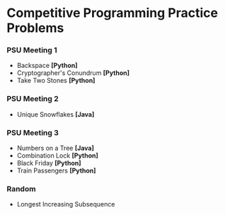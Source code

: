 # Competitive Programming Practice Problems
<h3>PSU Meeting 1</h3>
<ul>
    <li>Backspace <b>[Python]</b></li>
    <li>Cryptographer's Conundrum <b>[Python]</b></li>
    <li>Take Two Stones <b>[Python]</b></li>
</ul>

<h3>PSU Meeting 2</h3>
<ul>
    <li>Unique Snowflakes <b>[Java]</b></li>
</ul>

<h3>PSU Meeting 3</h3>
<ul>
    <li>Numbers on a Tree <b>[Java]</b></li>
    <li>Combination Lock <b>[Python]</b></li>
    <li>Black Friday <b>[Python]</b></li>
    <li>Train Passengers <b>[Python]</b></li>
</ul>

<h3>Random</h3>
<ul>
    <li>Longest Increasing Subsequence</li>
</ul>
